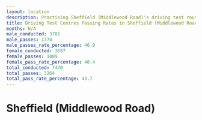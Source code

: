 ```yaml
---
layout: location
description: Practising Sheffield (Middlewood Road)'s driving test routes will help you become more confident in your gear-changing abilities.
title: Driving Test Centres Passing Rates in Sheffield (Middlewood Road)
months: N/A
male_conducted: 3781
male_passes: 1774
male_passes_rate_percentage: 46.9
female_conducted: 3687
female_passes: 1489
female_pass_rate_percentage: 40.4
total_conducted: 7470
total_passes: 3264
total_pass_rate_percentage: 43.7
---
```


# Sheffield (Middlewood Road)
